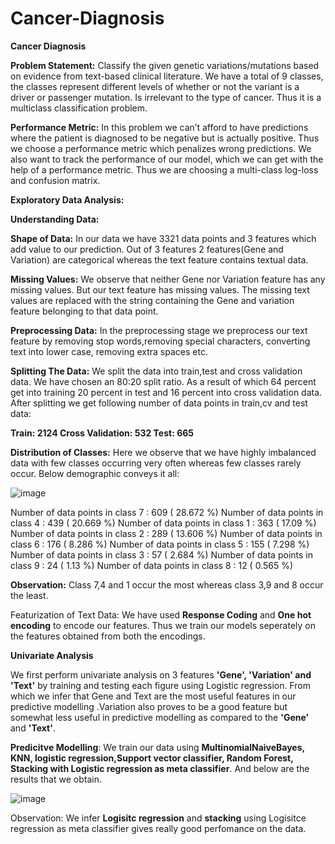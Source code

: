 # Cancer-Diagnosis

**Cancer Diagnosis**

**Problem Statement:** Classify the given genetic variations/mutations based on evidence from text-based clinical literature. We have a total of 9 classes, the classes represent different levels of whether or not the variant is a driver or passenger mutation. Is irrelevant to the type of cancer.
              Thus it is a multiclass classification problem.

**Performance Metric:** In this problem we can’t afford to have predictions where the patient is diagnosed to be negative but is actually positive. Thus we choose a performance metric which penalizes wrong predictions. We also want to track the performance of our model, which we can get with the help of a performance metric. Thus we are choosing a multi-class log-loss and confusion matrix.

**Exploratory Data Analysis:**

**Understanding Data:**

**Shape of Data:** In our data we have 3321 data points and 3 features which add value to our prediction. Out of 3 features 2 features(Gene and Variation) are categorical whereas the text feature contains textual data.

**Missing Values:** We observe that neither Gene nor Variation feature has any missing values. But our text feature has missing values. The missing text values are replaced with the string containing the Gene and variation feature belonging to that data point.

**Preprocessing Data:** In the preprocessing stage we preprocess our text feature by removing stop words,removing special characters, converting text into lower case, removing extra spaces etc.

**Splitting The Data:** We split the data into train,test and cross validation data. We have chosen an 80:20 split ratio. As a result of which 64 percent get into training 20 percent in test and 16 percent into cross validation data. After splitting we get following number of data points in train,cv and test data:

**Train: 2124
Cross Validation: 532
Test: 665**

**Distribution of Classes:** Here we observe that we have highly imbalanced data with few classes occurring very often whereas few classes rarely occur. Below demographic conveys it all:

![image](https://user-images.githubusercontent.com/61081294/124265522-69479700-db53-11eb-85f7-0e80358b2918.png)

Number of data points in class 7 : 609 ( 28.672 %)
Number of data points in class 4 : 439 ( 20.669 %)
Number of data points in class 1 : 363 ( 17.09 %)
Number of data points in class 2 : 289 ( 13.606 %)
Number of data points in class 6 : 176 ( 8.286 %)
Number of data points in class 5 : 155 ( 7.298 %)
Number of data points in class 3 : 57 ( 2.684 %)
Number of data points in class 9 : 24 ( 1.13 %)
Number of data points in class 8 : 12 ( 0.565 %)

**Observation:** Class 7,4 and 1 occur the most whereas class 3,9 and 8 occur the least.

Featurization of Text Data: We have used **Response Coding** and **One hot encoding** to encode our features. Thus we train our models seperately on the features obtained from both the encodings.

**Univariate Analysis**

We first perform univariate analysis on 3 features **'Gene', 'Variation' and 'Text'** by training and testing each figure using Logistic regression. From which we infer that Gene and Text are the most useful features in our predictive modelling .Variation also proves to be a good feature but somewhat less useful in predictive modelling as compared to the **'Gene'** and **'Text'**.

**Predicitve Modelling**: We train our data using **MultinomialNaiveBayes, KNN, logistic regression,Support vector classifier, Random Forest, Stacking with Logistic regression as meta classifier**. And below are the results that we obtain.


![image](https://user-images.githubusercontent.com/61081294/124266320-71ec9d00-db54-11eb-8470-f8c638e8fc0f.png)

Observation: We infer **Logisitc regression** and **stacking** using Logisitce regression as meta classifier gives really good perfomance on the data.
